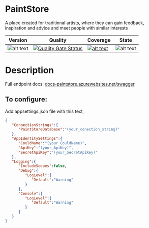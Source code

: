 # PaintStore

A place created for traditional artists, where they can gain feedback, inspiration and advice and meet people with similar interests

|Version|Quality|Coverage|State|
|---|---|---|---|
|![alt text](https://img.shields.io/badge/version-1.0.1-brightgreen.svg) |[![Quality Gate Status](https://sonarcloud.io/api/project_badges/measure?project=wojtek-rak_PaintStore_BackEnd&metric=alert_status)](https://sonarcloud.io/dashboard?id=wojtek-rak_PaintStore_BackEnd)|[![alt text](https://img.shields.io/badge/Coverage-63.6%25-red.svg)](https://sonarcloud.io/component_measures?id=wojtek-rak_PaintStore_BackEnd&metric=coverage)| ![alt text](https://img.shields.io/badge/state-in%20development-red.svg)|


Description
=====
Full endpoint docs: [docs-paintstore.azurewebsites.net/swagger](https://docs-paintstore.azurewebsites.net/swagger)



To configure:
-------
Add appsettings.json file with this text,
```json
{  
   "ConnectionStrings":{  
      "PaintStoreDatabase":"(your_conection_string)"
   },
   "AppIdentitySettings":{  
      "CouldName":"(your_CouldName)",
      "ApiKey":"(your_ApiKey)",
      "SecretApiKey":"(your_SecretApiKey)"
   },
   "Logging":{  
      "IncludeScopes":false,
      "Debug":{  
         "LogLevel":{  
            "Default":"Warning"
         }
      },
      "Console":{  
         "LogLevel":{  
            "Default":"Warning"
         }
      }
   }
}
```

